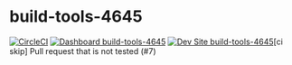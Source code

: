# build-tools-4645

[![CircleCI](https://circleci.com/gh/pantheon-ci-bot/build-tools-4645.svg?style=shield)](https://circleci.com/gh/pantheon-ci-bot/build-tools-4645)
[![Dashboard build-tools-4645](https://img.shields.io/badge/dashboard-build_tools_4645-yellow.svg)](https://dashboard.pantheon.io/sites/6739967d-65aa-468c-93f7-948b662f6fe1#dev/code)
[![Dev Site build-tools-4645](https://img.shields.io/badge/site-build_tools_4645-blue.svg)](http://dev-build-tools-4645.pantheonsite.io/)[ci skip] Pull request that is not tested (#7)
